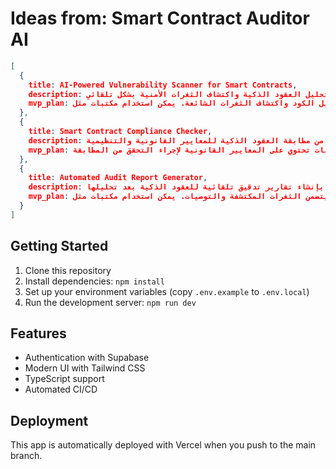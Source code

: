 # Ideas from: Smart Contract Auditor AI

```json
[
  {
    title: AI-Powered Vulnerability Scanner for Smart Contracts,
    description: أداة تستخدم الذكاء الاصطناعي لتحليل العقود الذكية واكتشاف الثغرات الأمنية بشكل تلقائي.,
    mvp_plan: تطوير نموذج أولي يقوم بتحميل عقد ذكي، ثم يستخدم خوارزميات التعلم الآلي لتحليل الكود واكتشاف الثغرات الشائعة. يمكن استخدام مكتبات مثل OpenZeppelin لتحليل العقود.
  },
  {
    title: Smart Contract Compliance Checker,
    description: أداة تحقق من مطابقة العقود الذكية للمعايير القانونية والتنظيمية.,
    mvp_plan: إنشاء واجهة بسيطة تسمح للمستخدمين بتحميل عقودهم الذكية، ثم استخدام قواعد بيانات تحتوي على المعايير القانونية لإجراء التحقق من المطابقة.
  },
  {
    title: Automated Audit Report Generator,
    description: أداة تقوم بإنشاء تقارير تدقيق تلقائية للعقود الذكية بعد تحليلها.,
    mvp_plan: تطوير نموذج أولي يقوم بتحليل العقد الذكي ويولد تقريرًا تلقائيًا يتضمن الثغرات المكتشفة والتوصيات. يمكن استخدام مكتبات مثل Jinja2 لتنسيق التقارير.
  }
]
```

## Getting Started

1. Clone this repository
2. Install dependencies: `npm install`
3. Set up your environment variables (copy `.env.example` to `.env.local`)
4. Run the development server: `npm run dev`

## Features

- Authentication with Supabase
- Modern UI with Tailwind CSS
- TypeScript support
- Automated CI/CD

## Deployment

This app is automatically deployed with Vercel when you push to the main branch.